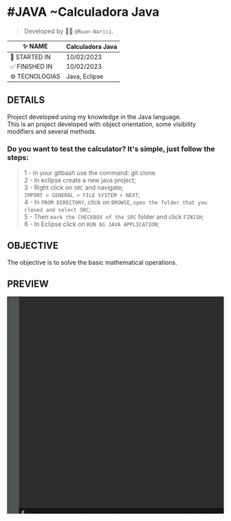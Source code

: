 # #JAVA ~Calculadora Java
> Developed by :man_technologist: ```@Ruan-Narici```.

| :sparkles: NAME | Calculadora Java |
| - | - |
| :checkered_flag: STARTED IN | 10/02/2023 |
| 	:white_check_mark: FINISHED IN | 10/02/2023 |
| 	:gear: TECNOLOGIAS | Java, Eclipse |

## DETAILS 
Project developed using my knowledge in the Java language.
<br>This is an project developed with object orientation, some visibility modifiers and several methods.

### Do you want to test the calculator? It's simple, just follow the steps:
>1 - in your gitbash use the command: git clone 
<br>2 - In eclipse create a new java project;
<br>3 - Right click on ```SRC``` and navigate;
<br>```IMPORT > GENERAL > FILE SYSTEM > NEXT```;
<br>4 - In ```FROM DIRECTORY```, click on ```BROWSE```, ```open the folder that you cloned and select SRC```;
<br>5 - Then ```mark the CHECKBOX of the SRC``` folder and click ```FINISH```;
<br>6 - In Eclipse click on ```RUN AS JAVA APPLICATION```;


## OBJECTIVE
The objective is to solve the basic mathematical operations.


## PREVIEW
![Ruan Narici](./assets/img/preview.gif#vitrinedev)

